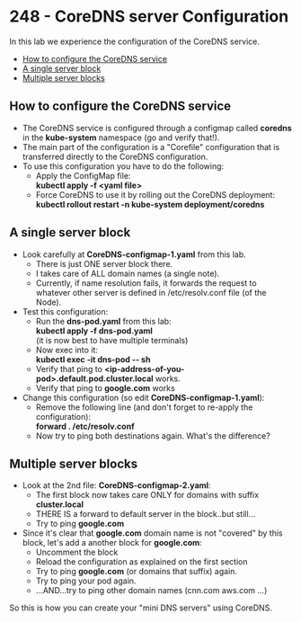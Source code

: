 # 248 - CoreDNS server Configuration

In this lab we experience the configuration of the CoreDNS service.

- [How to configure the CoreDNS service](#How-to-configure-the-CoreDNS-service)
- [A single server block](#A-single-server-block)
- [Multiple server blocks](#Multiple-server-blocks)

## How to configure the CoreDNS service

- The CoreDNS service is configured through a configmap called **coredns** in the **kube-system** namespace (go and verify that!).
- The main part of the configuration is a "Corefile" configuration that is transferred directly to the CoreDNS configuration.
- To use this configuration you have to do the following:
  - Apply the ConfigMap file:  
  **kubectl apply -f \<yaml file\>**
  - Force CoreDNS to use it by rolling out the CoreDNS deployment:  
  **kubectl rollout restart -n kube-system deployment/coredns**

## A single server block

- Look carefully at **CoreDNS-configmap-1.yaml** from this lab.
  - There is just ONE server block there.
  - I takes care of ALL domain names (a single note).
  - Currently, if name resolution fails, it forwards the request to whatever other server is defined in /etc/resolv.conf file (of the Node).
- Test this configuration:
  - Run the **dns-pod.yaml** from this lab:  
  **kubectl apply -f dns-pod.yaml**  
  (it is now best to have multiple terminals)
  - Now exec into it:  
  **kubectl exec -it dns-pod -- sh**
  - Verify that ping to **\<ip-address-of-you-pod\>.default.pod.cluster.local** works.
  - Verify that ping to **google.com** works
- Change this configuration (so edit **CoreDNS-configmap-1.yaml**):  
  - Remove the following line (and don't forget to re-apply the configuration):  
  **forward . /etc/resolv.conf**
  - Now try to ping both destinations again. What's the difference?

## Multiple server blocks

- Look at the 2nd file:  **CoreDNS-configmap-2.yaml**:
  - The first block now takes care ONLY for domains with suffix **cluster.local**
  - THERE IS a forward to default server in the block..but still...
  - Try to ping **google.com**
- Since it's clear that **google.com** domain name is not "covered" by this block, let's add a another block for **google.com**:
  - Uncomment the block
  - Reload the configuration as explained on the first section
  - Try to ping **google.com** (or domains that suffix) again.
  - Try to ping your pod again.
  - ...AND...try to ping other domain names (cnn.com  aws.com ...)


So this is how you can create your "mini DNS servers" using CoreDNS.
